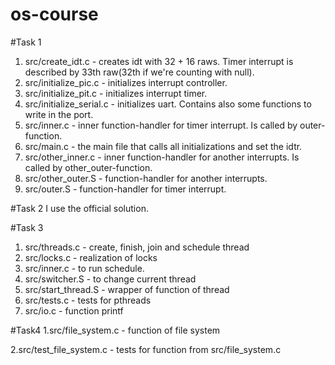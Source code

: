 # os-course

#Task 1
1. src/create_idt.c - creates idt with 32 + 16 raws. Timer interrupt is described by 33th raw(32th if we're counting with null).
2. src/initialize_pic.c - initializes interrupt controller.
3. src/initialize_pit.c - initializes interrupt timer.
4. src/initialize_serial.c - initializes uart. Contains also some functions to write in the port.
5. src/inner.c - inner function-handler for timer interrupt. Is called by outer-function.
6. src/main.c - the main file that calls all initializations and set the idtr.
7. src/other_inner.c - inner function-handler for another interrupts. Is called by other_outer-function.
8. src/other_outer.S - function-handler for another interrupts.
9. src/outer.S - function-handler for timer interrupt.

#Task 2
I use the official solution.

#Task 3
1. src/threads.c - create, finish, join and schedule thread 
2. src/locks.c - realization of locks
3. src/inner.c - to run schedule.
4. src/switcher.S - to change current thread
5. src/start_thread.S - wrapper of function of thread
2. src/tests.c - tests for pthreads
3. src/io.c - function printf

#Task4
1.src/file_system.c - function of file system

2.src/test_file_system.c - tests for function from src/file_system.c
